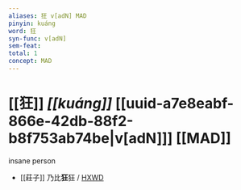 ```yaml
---
aliases: 狂 v[adN] MAD
pinyin: kuáng
word: 狂
syn-func: v[adN]
sem-feat: 
total: 1
concept: MAD 
---
```

# [[狂]] *[[kuáng]]*  [[uuid-a7e8eabf-866e-42db-88f2-b8f753ab74be|v[adN]]] [[MAD]]
insane person
 - [[莊子]] 乃比**狂**狂 / [HXWD](https://hxwd.org/textview.html?location=KR5c0126_tls_020-8a.41)